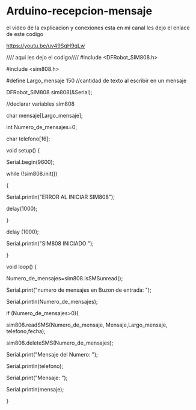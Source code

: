 # Arduino-recepcion-mensaje

el video de la explicacion y conexiones esta en mi canal les dejo el enlace de este codigo


https://youtu.be/uv49SgH9qLw


//// aqui les dejo el codigo////
#include <DFRobot_SIM808.h>

#include <sim808.h>

#define Largo_mensaje 150  //cantidad de texto al escribir en un mensaje

DFRobot_SIM808 sim808(&Serial);

//declarar variables sim808

char mensaje[Largo_mensaje];

int Numero_de_mensajes=0;

char telefono[16];

void setup() {

Serial.begin(9600);

while (!sim808.init())

{

  Serial.println("ERROR AL INICIAR SIM808");
	
  delay(1000);
	
  }
	
delay (1000);

Serial.println("SIM808 INICIADO ");

}

void loop() {

Numero_de_mensajes=sim808.isSMSunread();

Serial.print("numero de mensajes en Buzon de entrada:  ");

Serial.println(Numero_de_mensajes);

if (Numero_de_mensajes>0){

  sim808.readSMS(Numero_de_mensaje, Mensaje,Largo_mensaje, telefono,fecha);
	
sim808.deleteSMS(Numero_de_mensajes);

Serial.print("Mensaje del Numero:  ");

Serial.println(telefono);

Serial.print("Mensaje:   ");

Serial.println(mensaje);

}
